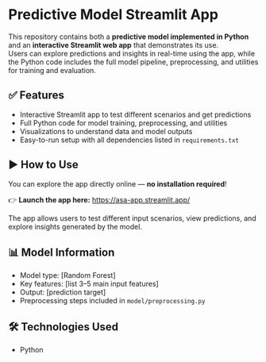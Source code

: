 # Predictive Model Streamlit App

This repository contains both a **predictive model implemented in Python** and an **interactive Streamlit web app** that demonstrates its use.  
Users can explore predictions and insights in real-time using the app, while the Python code includes the full model pipeline, preprocessing, and utilities for training and evaluation.

## ✅ Features
- Interactive Streamlit app to test different scenarios and get predictions
- Full Python code for model training, preprocessing, and utilities
- Visualizations to understand data and model outputs
- Easy-to-run setup with all dependencies listed in `requirements.txt`

## ▶️ How to Use
You can explore the app directly online — **no installation required**!  

👉 **Launch the app here:** https://asa-app.streamlit.app/

The app allows users to test different input scenarios, view predictions, and explore insights generated by the model.

## 📊 Model Information
- Model type: [Random Forest]
- Key features: [list 3–5 main input features]
- Output: [prediction target]
- Preprocessing steps included in `model/preprocessing.py`

## 🛠 Technologies Used
- Python  
